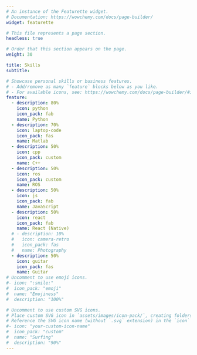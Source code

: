 ```yaml
---
# An instance of the Featurette widget.
# Documentation: https://wowchemy.com/docs/page-builder/
widget: featurette

# This file represents a page section.
headless: true

# Order that this section appears on the page.
weight: 30

title: Skills
subtitle:

# Showcase personal skills or business features.
# - Add/remove as many `feature` blocks below as you like.
# - For available icons, see: https://wowchemy.com/docs/page-builder/#icons
feature:
  - description: 80%
    icon: python
    icon_pack: fab
    name: Python
  - description: 70%
    icon: laptop-code
    icon_pack: fas
    name: Matlab
  - description: 50%
    icon: cpp
    icon_pack: custom
    name: C++
  - description: 50%
    icon: ros
    icon_pack: custom
    name: ROS
  - description: 50%
    icon: js
    icon_pack: fab
    name: JavaScript
  - description: 50%
    icon: react
    icon_pack: fab
    name: React (Native)
  # - description: 10%
  #   icon: camera-retro
  #   icon_pack: fas
  #   name: Photography
  - description: 50%
    icon: guitar
    icon_pack: fas
    name: Guitar
# Uncomment to use emoji icons.
#- icon: ":smile:"
#  icon_pack: "emoji"
#  name: "Emojiness"
#  description: "100%"

# Uncomment to use custom SVG icons.
# Place custom SVG icon in `assets/images/icon-pack/`, creating folders if necessary.
# Reference the SVG icon name (without `.svg` extension) in the `icon` field.
#- icon: "your-custom-icon-name"
#  icon_pack: "custom"
#  name: "Surfing"
#  description: "90%"
---
```


